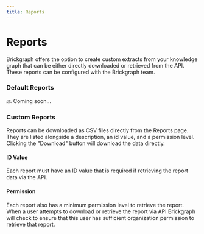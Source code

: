 ```yaml
---
title: Reports
---
```


# Reports

Brickgraph offers the option to create custom extracts from your knowledge graph that can be either directly downloaded or retrieved from the API. These reports can be configured with the Brickgraph team.

### Default Reports

🔜 Coming soon...

### Custom Reports

Reports can be downloaded as CSV files directly from the Reports page. They are listed alongside a description, an id value, and a permission level. Clicking the "Download" button will download the data directly.

#### ID Value

Each report must have an ID value that is required if retrieving the report data via the API.

#### Permission

Each report also has a minimum permission level to retrieve the report. When a user attempts to download or retrieve the report via API Brickgraph will check to ensure that this user has sufficient organization permission to retrieve that report.
